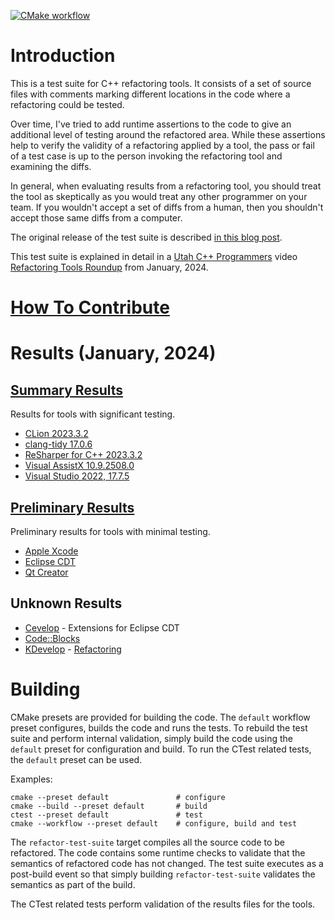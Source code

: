 [![CMake workflow](https://github.com/LegalizeAdulthood/refactor-test-suite/actions/workflows/cmake.yml/badge.svg)](https://github.com/LegalizeAdulthood/refactor-test-suite/actions/workflows/cmake.yml)

# Introduction

This is a test suite for C++ refactoring tools.  It consists of
a set of source files with comments marking different locations
in the code where a refactoring could be tested.

Over time, I've tried to add runtime assertions to the code to
give an additional level of testing around the refactored area.
While these assertions help to verify the validity of a refactoring
applied by a tool, the pass or fail of a test case is up to the
person invoking the refactoring tool and examining the diffs.

In general, when evaluating results from a refactoring tool,
you should treat the tool as skeptically as you would treat
any other programmer on your team.  If you wouldn't accept a
set of diffs from a human, then you shouldn't accept those
same diffs from a computer.

The original release of the test suite is described
[in this blog post](http://legalizeadulthood.wordpress.com/2010/02/02/c-refactoring-tools-test-suite-available/).

This test suite is explained in detail in a [Utah C++ Programmers](https://utahcpp.wordpress.com)
video [Refactoring Tools Roundup](https://www.youtube.com/watch?v=TzQ4-zoDG44) from January, 2024.

# [How To Contribute](Contributing.md)

# Results (January, 2024)

## [Summary Results](SummaryResults.md)

Results for tools with significant testing.

- [CLion 2023.3.2](results/CLionResults.md)
- [clang-tidy 17.0.6](results/ClangTidyResults.md)
- [ReSharper for C++ 2023.3.2](results/ReSharperCppResults.md)
- [Visual AssistX 10.9.2508.0](results/VisualAssistXResults.md)
- [Visual Studio 2022, 17.7.5](results/VisualStudioResults.md)

## [Preliminary Results](PreliminaryResults.md)

Preliminary results for tools with minimal testing.

- [Apple Xcode](results/AppleXcodeResults.md)
- [Eclipse CDT](results/EclipseCDTResults.md)
- [Qt Creator](results/QtCreatorResults.md)

## Unknown Results

- [Cevelop](https://www.cevelop.com/) - Extensions for Eclipse CDT
- [Code::Blocks](http://www.codeblocks.org/)
- [KDevelop](https://www.kdevelop.org/) - [Refactoring](https://community.kde.org/KDevelop/RefactoringTools)

# Building

CMake presets are provided for building the code.  The
`default` workflow preset configures, builds the code
and runs the tests.  To rebuild the test suite and perform
internal validation, simply build the code using the
`default` preset for configuration and build.  To run the
CTest related tests, the `default` preset can be used.

Examples:

```shell
cmake --preset default               # configure
cmake --build --preset default       # build
ctest --preset default               # test
cmake --workflow --preset default    # configure, build and test
```

The `refactor-test-suite` target compiles all the source code
to be refactored.  The code contains some runtime checks to
validate that the semantics of refactored code has not changed.
The test suite executes as a post-build event so that simply
building `refactor-test-suite` validates the semantics as
part of the build.

The CTest related tests perform validation of the results
files for the tools.

